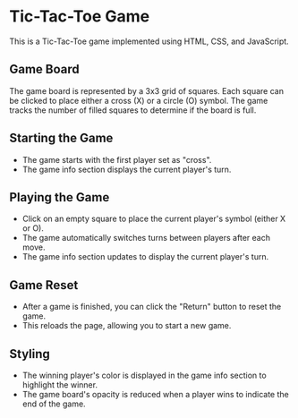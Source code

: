 # Tic-Tac-Toe Game

This is a Tic-Tac-Toe game implemented using HTML, CSS, and JavaScript.

## Game Board

The game board is represented by a 3x3 grid of squares. Each square can be clicked to place either a cross (X) or a circle (O) symbol. The game tracks the number of filled squares to determine if the board is full.

## Starting the Game

- The game starts with the first player set as "cross".
- The game info section displays the current player's turn.

## Playing the Game

- Click on an empty square to place the current player's symbol (either X or O).
- The game automatically switches turns between players after each move.
- The game info section updates to display the current player's turn.


## Game Reset

- After a game is finished, you can click the "Return" button to reset the game.
- This reloads the page, allowing you to start a new game.

## Styling

- The winning player's color is displayed in the game info section to highlight the winner.
- The game board's opacity is reduced when a player wins to indicate the end of the game.

